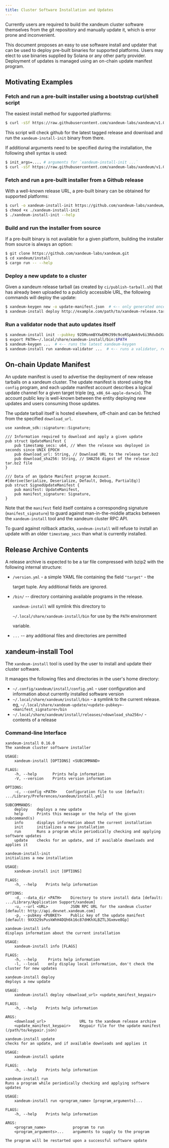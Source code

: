 ```yaml
---
title: Cluster Software Installation and Updates
---
```


Currently users are required to build the xandeum cluster software themselves from the git repository and manually update it, which is error prone and inconvenient.

This document proposes an easy to use software install and updater that can be used to deploy pre-built binaries for supported platforms. Users may elect to use binaries supplied by Solana or any other party provider. Deployment of updates is managed using an on-chain update manifest program.

## Motivating Examples

### Fetch and run a pre-built installer using a bootstrap curl/shell script

The easiest install method for supported platforms:

```bash
$ curl -sSf https://raw.githubusercontent.com/xandeum-labs/xandeum/v1.0.0/install/xandeum-install-init.sh | sh
```

This script will check github for the latest tagged release and download and run the `xandeum-install-init` binary from there.

If additional arguments need to be specified during the installation, the following shell syntax is used:

```bash
$ init_args=.... # arguments for `xandeum-install-init ...`
$ curl -sSf https://raw.githubusercontent.com/xandeum-labs/xandeum/v1.0.0/install/xandeum-install-init.sh | sh -s - ${init_args}
```

### Fetch and run a pre-built installer from a Github release

With a well-known release URL, a pre-built binary can be obtained for supported platforms:

```bash
$ curl -o xandeum-install-init https://github.com/xandeum-labs/xandeum/releases/download/v1.0.0/xandeum-install-init-x86_64-apple-darwin
$ chmod +x ./xandeum-install-init
$ ./xandeum-install-init --help
```

### Build and run the installer from source

If a pre-built binary is not available for a given platform, building the installer from source is always an option:

```bash
$ git clone https://github.com/xandeum-labs/xandeum.git
$ cd xandeum/install
$ cargo run -- --help
```

### Deploy a new update to a cluster

Given a xandeum release tarball \(as created by `ci/publish-tarball.sh`\) that has already been uploaded to a publicly accessible URL, the following commands will deploy the update:

```bash
$ xandeum-keygen new -o update-manifest.json  # <-- only generated once, the public key is shared with users
$ xandeum-install deploy http://example.com/path/to/xandeum-release.tar.bz2 update-manifest.json
```

### Run a validator node that auto updates itself

```bash
$ xandeum-install init --pubkey 92DMonmBYXwEMHJ99c9ceRSpAmk9v6i3RdvDdXaVcrfj  # <-- pubkey is obtained from whoever is deploying the updates
$ export PATH=~/.local/share/xandeum-install/bin:$PATH
$ xandeum-keygen ...  # <-- runs the latest xandeum-keygen
$ xandeum-install run xandeum-validator ...  # <-- runs a validator, restarting it as necessary when an update is applied
```

## On-chain Update Manifest

An update manifest is used to advertise the deployment of new release tarballs on a xandeum cluster. The update manifest is stored using the `config` program, and each update manifest account describes a logical update channel for a given target triple \(eg, `x86_64-apple-darwin`\). The account public key is well-known between the entity deploying new updates and users consuming those updates.

The update tarball itself is hosted elsewhere, off-chain and can be fetched from the specified `download_url`.

```text
use xandeum_sdk::signature::Signature;

/// Information required to download and apply a given update
pub struct UpdateManifest {
    pub timestamp_secs: u64, // When the release was deployed in seconds since UNIX EPOCH
    pub download_url: String, // Download URL to the release tar.bz2
    pub download_sha256: String, // SHA256 digest of the release tar.bz2 file
}

/// Data of an Update Manifest program Account.
#[derive(Serialize, Deserialize, Default, Debug, PartialEq)]
pub struct SignedUpdateManifest {
    pub manifest: UpdateManifest,
    pub manifest_signature: Signature,
}
```

Note that the `manifest` field itself contains a corresponding signature \(`manifest_signature`\) to guard against man-in-the-middle attacks between the `xandeum-install` tool and the xandeum cluster RPC API.

To guard against rollback attacks, `xandeum-install` will refuse to install an update with an older `timestamp_secs` than what is currently installed.

## Release Archive Contents

A release archive is expected to be a tar file compressed with bzip2 with the following internal structure:

- `/version.yml` - a simple YAML file containing the field `"target"` - the

  target tuple. Any additional fields are ignored.

- `/bin/` -- directory containing available programs in the release.

  `xandeum-install` will symlink this directory to

  `~/.local/share/xandeum-install/bin` for use by the `PATH` environment

  variable.

- `...` -- any additional files and directories are permitted

## xandeum-install Tool

The `xandeum-install` tool is used by the user to install and update their cluster software.

It manages the following files and directories in the user's home directory:

- `~/.config/xandeum/install/config.yml` - user configuration and information about currently installed software version
- `~/.local/share/xandeum/install/bin` - a symlink to the current release. eg, `~/.local/share/xandeum-update/<update-pubkey>-<manifest_signature>/bin`
- `~/.local/share/xandeum/install/releases/<download_sha256>/` - contents of a release

### Command-line Interface

```text
xandeum-install 0.16.0
The xandeum cluster software installer

USAGE:
    xandeum-install [OPTIONS] <SUBCOMMAND>

FLAGS:
    -h, --help       Prints help information
    -V, --version    Prints version information

OPTIONS:
    -c, --config <PATH>    Configuration file to use [default: .../Library/Preferences/xandeum/install.yml]

SUBCOMMANDS:
    deploy    deploys a new update
    help      Prints this message or the help of the given subcommand(s)
    info      displays information about the current installation
    init      initializes a new installation
    run       Runs a program while periodically checking and applying software updates
    update    checks for an update, and if available downloads and applies it
```

```text
xandeum-install-init
initializes a new installation

USAGE:
    xandeum-install init [OPTIONS]

FLAGS:
    -h, --help    Prints help information

OPTIONS:
    -d, --data_dir <PATH>    Directory to store install data [default: .../Library/Application Support/xandeum]
    -u, --url <URL>          JSON RPC URL for the xandeum cluster [default: http://api.devnet.xandeum.com]
    -p, --pubkey <PUBKEY>    Public key of the update manifest [default: 9XX329sPuskWhH4DQh6k16c87dHKhXLBZTL3Gxmve8Gp]
```

```text
xandeum-install info
displays information about the current installation

USAGE:
    xandeum-install info [FLAGS]

FLAGS:
    -h, --help     Prints help information
    -l, --local    only display local information, don't check the cluster for new updates
```

```text
xandeum-install deploy
deploys a new update

USAGE:
    xandeum-install deploy <download_url> <update_manifest_keypair>

FLAGS:
    -h, --help    Prints help information

ARGS:
    <download_url>               URL to the xandeum release archive
    <update_manifest_keypair>    Keypair file for the update manifest (/path/to/keypair.json)
```

```text
xandeum-install update
checks for an update, and if available downloads and applies it

USAGE:
    xandeum-install update

FLAGS:
    -h, --help    Prints help information
```

```text
xandeum-install run
Runs a program while periodically checking and applying software updates

USAGE:
    xandeum-install run <program_name> [program_arguments]...

FLAGS:
    -h, --help    Prints help information

ARGS:
    <program_name>            program to run
    <program_arguments>...    arguments to supply to the program

The program will be restarted upon a successful software update
```
